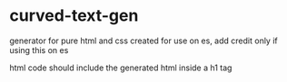 # curved-text-gen
generator for pure html and css
created for use on es, add credit only if using this on es

html code should include the generated html inside a h1 tag
